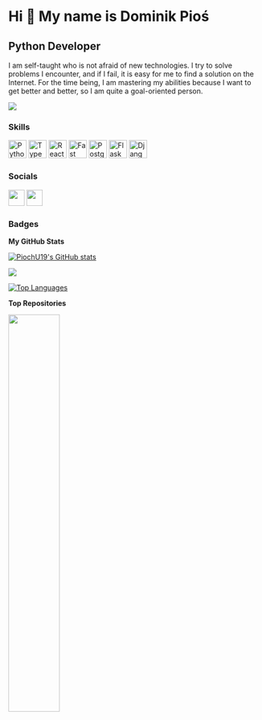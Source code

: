 Hi 👋 My name is Dominik Pioś
=============================

Python Developer
----------------

I am self-taught who is not afraid of new technologies. I try to solve problems I encounter, and if I fail, it is easy for me to find a solution on the Internet. For the time being, I am mastering my abilities because I want to get better and better, so I am quite a goal-oriented person.

<a href="https://www.github.com/PiochU19" target="_blank" rel="noreferrer"><img
src="https://img.shields.io/github/followers/PiochU19?logo=github&style=for-the-badge&color=22c55e&labelColor=312e81" /></a>

### Skills

<p align="left">
<a href="https://www.python.org/" target="_blank" rel="noreferrer"><img src="https://raw.githubusercontent.com/danielcranney/readme-generator/main/public/icons/skills/python-colored.svg" width="36" height="36" alt="Python" /></a>
<a href="https://www.typescriptlang.org/" target="_blank" rel="noreferrer"><img src="https://raw.githubusercontent.com/danielcranney/readme-generator/main/public/icons/skills/typescript-colored.svg" width="36" height="36" alt="TypeScript" /></a>
<a href="https://reactjs.org/" target="_blank" rel="noreferrer"><img src="https://raw.githubusercontent.com/danielcranney/readme-generator/main/public/icons/skills/react-colored.svg" width="36" height="36" alt="React" /></a>
<a href="https://fastapi.tiangolo.com/" target="_blank" rel="noreferrer"><img src="https://raw.githubusercontent.com/danielcranney/readme-generator/main/public/icons/skills/fastapi-colored.svg" width="36" height="36" alt="Fast API" /></a>
<a href="https://www.postgresql.org/" target="_blank" rel="noreferrer"><img src="https://raw.githubusercontent.com/danielcranney/readme-generator/main/public/icons/skills/postgresql-colored.svg" width="36" height="36" alt="PostgreSQL" /></a>
<a href="https://flask.palletsprojects.com/en/2.0.x/" target="_blank" rel="noreferrer"><img src="https://raw.githubusercontent.com/danielcranney/readme-generator/main/public/icons/skills/flask-colored-dark.svg" width="36" height="36" alt="Flask" /></a>
<a href="https://www.djangoproject.com/" target="_blank" rel="noreferrer"><img src="https://raw.githubusercontent.com/danielcranney/readme-generator/main/public/icons/skills/django-colored-dark.svg" width="36" height="36" alt="Django" /></a>
</p>


### Socials

<p align="left"> <a href="https://www.github.com/PiochU19" target="_blank" rel="noreferrer"><img src="https://raw.githubusercontent.com/danielcranney/readme-generator/main/public/icons/socials/github-dark.svg" width="32" height="32" /></a> <a href="https://www.linkedin.com/in/piochu19" target="_blank" rel="noreferrer"><img src="https://raw.githubusercontent.com/danielcranney/readme-generator/main/public/icons/socials/linkedin.svg" width="32" height="32" /></a></p>

### Badges

<b>My GitHub Stats</b>

<a href="http://www.github.com/PiochU19"><img src="https://github-readme-stats.vercel.app/api?username=PiochU19&show_icons=true&hide=&count_private=true&title_color=22c55e&text_color=ffffff&icon_color=22c55e&bg_color=312e81&hide_border=true&show_icons=true" alt="PiochU19's GitHub stats" /></a>

<a href="http://www.github.com/PiochU19"><img src="https://github-readme-streak-stats.herokuapp.com/?user=PiochU19&stroke=ffffff&background=312e81&ring=22c55e&fire=22c55e&currStreakNum=ffffff&currStreakLabel=22c55e&sideNums=ffffff&sideLabels=ffffff&dates=ffffff&hide_border=true" /></a>

<a href="https://github.com/PiochU19" align="left"><img src="https://github-readme-stats.vercel.app/api/top-langs/?username=PiochU19&langs_count=10&title_color=22c55e&text_color=ffffff&icon_color=22c55e&bg_color=312e81&hide_border=true&locale=en&custom_title=Top%20%Languages" alt="Top Languages" /></a>

<b>Top Repositories</b>

<div width="100%" align="center"><a href="https://github.com/PiochU19/fastapi-cookiecutter" align="left"><img align="left" width="45%" src="https://github-readme-stats.vercel.app/api/pin/?username=PiochU19&repo=fastapi-cookiecutter&title_color=22c55e&text_color=ffffff&icon_color=22c55e&bg_color=312e81&hide_border=true&locale=en" /></a></div><br /><br /><br /><br /><br /><br /><br />
